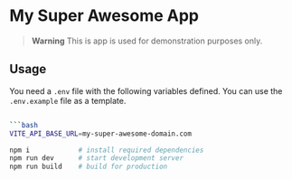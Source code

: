 # My Super Awesome App

> **Warning**
> This is app is used for demonstration purposes only.

## Usage

You need a `.env` file with the following variables defined. You can use the `.env.example` file as a template.

```bash

```bash
VITE_API_BASE_URL=my-super-awesome-domain.com
```

```bash
npm i            # install required dependencies
npm run dev      # start development server
npm run build    # build for production
```
